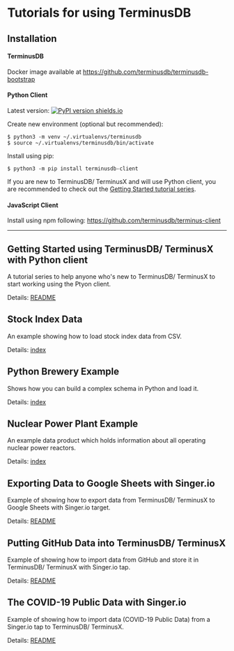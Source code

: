 # Tutorials for using TerminusDB

## Installation

#### TerminusDB

Docker image available at https://github.com/terminusdb/terminusdb-bootstrap

#### Python Client

Latest version: [![PyPI version shields.io](https://img.shields.io/pypi/v/terminusdb-client.svg?logo=pypi)](https://pypi.python.org/pypi/terminusdb-client/)

Create new environment (optional but recommended):

```
$ python3 -m venv ~/.virtualenvs/terminusdb
$ source ~/.virtualenvs/terminusdb/bin/activate
```

Install using pip:

`$ python3 -m pip install terminusdb-client`

If you are new to TerminusDB/ TerminusX and will use Python client, you are recommended to check out the [Getting Started tutorial series](https://github.com/terminusdb/terminusdb-tutorials/tree/master/getting_started/README.md).


#### JavaScript Client

Install using npm following:
https://github.com/terminusdb/terminus-client

---

## Getting Started using TerminusDB/ TerminusX with Python client

A tutorial series to help anyone who's new to TerminusDB/ TerminusX to start working using the Ptyon client.

Details: [README](https://github.com/terminusdb/terminusdb-tutorials/tree/master/getting_started/README.md)

## Stock Index Data

An example showing how to load stock index data from CSV.

Details: [index](https://github.com/terminusdb/terminusdb-tutorials/tree/master/stock_index)


## Python Brewery Example

Shows how you can build a complex schema in Python and load it.

Details: [index](https://github.com/terminusdb/terminusdb-tutorials/tree/master/brewery)


## Nuclear Power Plant Example

An example data product which holds information about all operating nuclear power reactors.

Details: [index](https://github.com/terminusdb/terminusdb-tutorials/tree/master/nuclear)


## Exporting Data to Google Sheets with Singer.io

Example of showing how to export data from TerminusDB/ TerminusX to Google Sheets with Singer.io target.

Details: [README](https://github.com/terminusdb/terminusdb-tutorials/tree/master/google_sheets/README.md)


## Putting GitHub Data into TerminusDB/ TerminusX

Example of showing how to import data from GitHub and store it in TerminusDB/ TerminusX with Singer.io tap.

Details: [README](https://github.com/terminusdb/terminusdb-tutorials/tree/master/github_data/README.md)


## The COVID-19 Public Data with Singer.io

Example of showing how to import data (COVID-19 Public Data) from a Singer.io tap to TerminusDB/ TerminusX.

Details: [README](https://github.com/terminusdb/terminusdb-tutorials/tree/master/covid_data/README.md)

